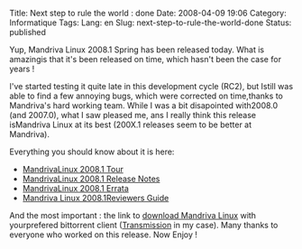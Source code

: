 Title: Next step to rule the world : done
Date: 2008-04-09 19:06
Category: Informatique
Tags:
Lang: en
Slug: next-step-to-rule-the-world-done
Status: published

Yup, Mandriva Linux 2008.1 Spring has been released today. What is amazingis that it's been released on time, which hasn't been the case for years !

I've started testing it quite late in this development cycle (RC2), but Istill was able to find a few annoying bugs, which were corrected on time,thanks to Mandriva's hard working team. While I was a bit disapointed with2008.0 (and 2007.0), what I saw pleased me, ans I really think this release isMandriva Linux at its best (200X.1 releases seem to be better at Mandriva).

Everything you should know about it is here:

-   [MandrivaLinux 2008.1 Tour](http://wiki.mandriva.com/en/2008.1_Tour)
-   [MandrivaLinux 2008.1 Release Notes](http://wiki.mandriva.com/en/2008.1_Notes)
-   [MandrivaLinux 2008.1 Errata](http://wiki.mandriva.com/en/2008.1_Errata)
-   [Mandriva Linux 2008.1Reviewers Guide](http://wiki.mandriva.com/en/2008.1_Reviewers_Guide)

And the most important : the link to [download Mandriva Linux](http://torrent.mandriva.com/public/) with yourprefered bittorrent client ([Transmission](http://www.transmissionbt.com/) in my case).
Many thanks to everyone who worked on this release. Now Enjoy !
